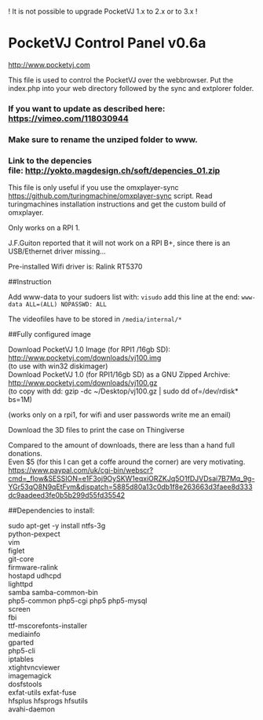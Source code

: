 ! It is not possible to upgrade PocketVJ 1.x to 2.x or to 3.x !

# PocketVJ Control Panel v0.6a

http://www.pocketvj.com

This file is used to control the PocketVJ over the webbrowser.
Put the index.php into your web directory followed by the sync and extplorer folder.

### If you want to update as described here: https://vimeo.com/118030944
### Make sure to rename the unziped folder to www.
### Link to the depencies file: http://yokto.magdesign.ch/soft/depencies_01.zip


This file is only useful if you use the omxplayer-sync https://github.com/turingmachine/omxplayer-sync script.
Read turingmachines installation instructions and get the custom build of omxplayer.

Only works on a RPI 1.

J.F.Guiton reported that it will not work on a RPI B+, since there is an USB/Ethernet driver missing...

Pre-installed Wifi driver is: Ralink RT5370

##Instruction

Add www-data to your sudoers list with: `visudo` add this line at the end: `www-data ALL=(ALL) NOPASSWD: ALL`

The videofiles have to be stored in `/media/internal/*`

##Fully configured image

Download PocketVJ 1.0 Image (for RPI1 /16gb SD): http://www.pocketvj.com/downloads/vj100.img <br />(to use with win32 diskimager)<br />Download PocketVJ 1.0  (for RPI1/16gb SD) as a GNU Zipped Archive: http://www.pocketvj.com/downloads/vj100.gz <br />(to copy with dd: gzip -dc ~/Desktop/vj100.gz | sudo dd of=/dev/rdisk* bs=1M)<br />

(works only on a rpi1, for wifi and user passwords write me an email)<br />

Download the 3D files to print the case on Thingiverse<br />

Compared to the amount of downloads, there are less than a hand full donations.<br />
Even $5 (for this I can get a coffe around the corner) are very motivating.
https://www.paypal.com/uk/cgi-bin/webscr?cmd=_flow&SESSION=e1F3oj9OySKW1eqxiORZKJq5O1fDJVDsai7B7Mq_9g-YGr53qO8N9qEtFvm&dispatch=5885d80a13c0db1f8e263663d3faee8d333dc9aadeed3fe0b5b299d55fd35542

##Dependencies to install:

sudo apt-get -y install ntfs-3g \
python-pexpect \
vim \
figlet \
git-core \
firmware-ralink \
hostapd udhcpd \
lighttpd \
samba samba-common-bin \
php5-common php5-cgi php5 php5-mysql \
screen \
fbi \
ttf-mscorefonts-installer \
mediainfo \
gparted \
php5-cli \
iptables \
xtightvncviewer \
imagemagick \
dosfstools \
exfat-utils exfat-fuse \
hfsplus hfsprogs hfsutils \
avahi-daemon
